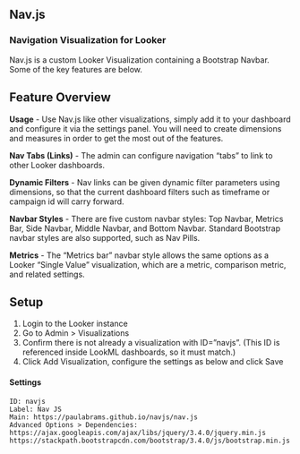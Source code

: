## Nav.js
### Navigation Visualization for Looker

Nav.js is a custom Looker Visualization containing a Bootstrap Navbar. Some of the key features are below.

## Feature Overview
**Usage** - Use Nav.js like other visualizations, simply add it to your dashboard and configure it via the settings panel. You will need to create dimensions and measures in order to get the most out of the features.

**Nav Tabs (Links)** - The admin can configure navigation “tabs” to link to other Looker dashboards. 

**Dynamic Filters** - Nav links can be given dynamic filter parameters using dimensions, so that the current dashboard filters such as timeframe or campaign id will carry forward.

**Navbar Styles** - There are five custom navbar styles: Top Navbar, Metrics Bar, Side Navbar, Middle Navbar, and Bottom Navbar. Standard Bootstrap navbar styles are also supported, such as Nav Pills.

**Metrics** - The “Metrics bar” navbar style allows the same options as a Looker “Single Value” visualization, which are a metric, comparison metric, and related settings.

## Setup
1. Login to the Looker instance
2. Go to Admin > Visualizations
3. Confirm there is not already a visualization with ID=”navjs”. (This ID is referenced inside LookML dashboards, so it must match.)
4. Click Add Visualization, configure the settings as below and click Save

#### Settings
```
ID: navjs
Label: Nav JS
Main: https://paulabrams.github.io/navjs/nav.js 
Advanced Options > Dependencies:
https://ajax.googleapis.com/ajax/libs/jquery/3.4.0/jquery.min.js
https://stackpath.bootstrapcdn.com/bootstrap/3.4.0/js/bootstrap.min.js 
